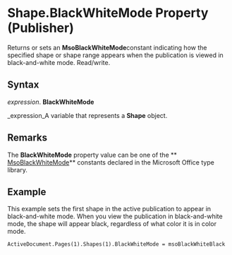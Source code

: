 
# Shape.BlackWhiteMode Property (Publisher)

Returns or sets an  **MsoBlackWhiteMode**constant indicating how the specified shape or shape range appears when the publication is viewed in black-and-white mode. Read/write.


## Syntax

 _expression_. **BlackWhiteMode**

 _expression_A variable that represents a  **Shape** object.


## Remarks

The  **BlackWhiteMode** property value can be one of the ** [MsoBlackWhiteMode](http://msdn.microsoft.com/library/2b4d7e22-1277-9f5c-ba52-a37e113477c1%28Office.15%29.aspx)** constants declared in the Microsoft Office type library.


## Example

This example sets the first shape in the active publication to appear in black-and-white mode. When you view the publication in black-and-white mode, the shape will appear black, regardless of what color it is in color mode.


```vb
ActiveDocument.Pages(1).Shapes(1).BlackWhiteMode = msoBlackWhiteBlack
```

